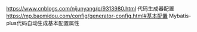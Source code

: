 https://www.cnblogs.com/nijunyang/p/9313980.html
代码生成器配置 https://mp.baomidou.com/config/generator-config.html#基本配置  Mybatis-plus代码自动生成基本配置属性
